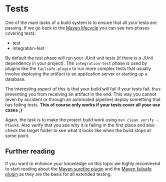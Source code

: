 # Tests

One of the main tasks of a build system is to ensure that all your testa are passing. If we go back to the
[Maven lifecycle](../theory.md#maven-lifecycle) you can see two phases covering tests:

* test
* integration-test

By default the test phase will run your JUnit unit tests (if there is a JUnit dependency in your project).
The `integration-test` phase is used by plugins like the `failsafe-plugin` to run more complex tests that
usually involve deploying the artifact to an application server or starting up a database.

The interesting aspect of this is that your build will fail if your tests fail, thus preventing you from
receiving an artifact in the end. This way you cannot (even by accident or through an automated pipeline) deploy
something that has failing tests. **This of course only works if your tests cover all your use cases ;)**

Again, the task is to make the project build work using `mvn clean verify -Ptask4`.
Also verify that you see why it is failing in the first place and also check the target folder
to see what it looks like when the build stops at some point.

## Further reading

If you want to enhance your knowledge on this topic we highly recommend to start reading about the
[Maven surefire plugin](https://maven.apache.org/surefire/maven-surefire-plugin/) and the
[Maven failsafe plugin](https://maven.apache.org/surefire/maven-failsafe-plugin/) as they are the basis for
all extended testing.